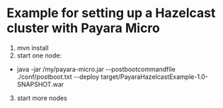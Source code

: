 # Example for setting up a Hazelcast cluster with Payara Micro

1. mvn install
2. start one node:
- java -jar /my/payara-micro.jar --postbootcommandfile ./conf/postboot.txt --deploy target/PayaraHazelcastExample-1.0-SNAPSHOT.war
3. start more nodes
